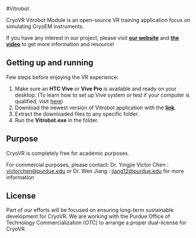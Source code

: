 #Vitrobot

CryoVR Vitrobot Module is an open-source VR training application focus on simulating CryoEM instruments.

If you have any interest in our project, please visit **[our website](https://www.purdue.edu/cryovr/)** and **[the video](https://www.youtube.com/channel/UCLz1-9J1nHSp0VK5aCH3ZFw)** to get more information and resource!


Getting up and running
---------------------
Few steps before enjoying the VR experience:

1. Make sure an **HTC Vive** or **Vive Pro** is available and ready on your desktop. (To learn how to set up Vive system or test if your computer is qualified, visit [here](https://support.steampowered.com/steamvr/HTC_Vive/))
2. Download the newest version of Vitrobot application with the **[link](https://www.purdue.edu/cryovr/download2/)**.
3. Extract the downloaded files to any specific folder.
4. Run the **Vitrobot.exe** in the folder.


Purpose
---------------------
CryoVR is completely free for academic purposes.

For commercial purposes, please contact:
Dr. Yingjie Victor Chen :    victorchen@purdue.edu    or    Dr. Wen Jiang :    jiang12@purdue.edu
for more information


License
--------------------
Part of our efforts will be focused on ensuring long-term sustainable development for CryoVR. We are working with the Purdue Office of Technology Commercialization (OTC) to arrange a proper dual-license for CryoVR. 
